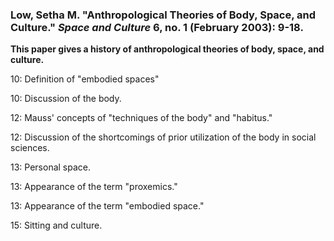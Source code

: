 ### Low, Setha M. "Anthropological Theories of Body, Space, and Culture." _Space and Culture_ 6, no. 1 (February 2003): 9-18.

**This paper gives a history of anthropological theories of body, space, and culture.**

10: Definition of "embodied spaces"

10: Discussion of the body.

12: Mauss' concepts of "techniques of the body" and "habitus."

12: Discussion of the shortcomings of prior utilization of the body in social sciences.

13: Personal space.

13: Appearance of the term "proxemics."

13: Appearance of the term "embodied space."

15: Sitting and culture.

